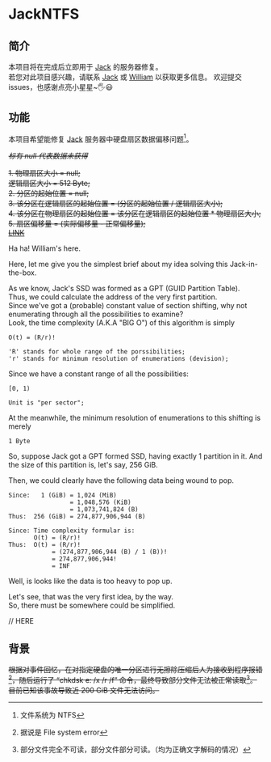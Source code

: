 # JackNTFS

## 简介
本项目将在完成后立即用于 [Jack](https://github.com/imJack6) 的服务器修复。  
若您对此项目感兴趣，请联系 [Jack](https://github.com/imJack6) 或 [William](https://github.com/WilliamPascal) 以获取更多信息。
欢迎提交issues，也感谢点亮小星星~🖐️😃

## 功能
本项目希望能修复 [Jack](https://github.com/imJack6) 服务器中硬盘扇区数据偏移问题[^0]。  

~~*标有 null 代表数据未获得*~~  

~~1.  物理扇区大小 = null;~~  
    ~~逻辑扇区大小 = 512 Byte;~~  
~~2.  分区的起始位置 = null;~~  
~~3.  该分区在逻辑扇区的起始位置 = (分区的起始位置 / 逻辑扇区大小);~~  
~~4.  该分区在物理扇区的起始位置 = 该分区在逻辑扇区的起始位置 * 物理扇区大小;~~  
~~5.  扇区偏移量 = (实际偏移量 - 正常偏移量);~~  
~~[LINK](https://zhuanlan.zhihu.com/p/446972214)~~

Ha ha! William's here.  

Here, let me give you the simplest brief about my idea solving this
Jack-in-the-box.

As we know, Jack's SSD was formed as a GPT (GUID Partition Table).  
Thus, we could calculate the address of the very first partition.  
Since we've got a (probable) constant value of section shifting, why 
not enumerating through all the possibilities to examine?  
Look, the time complexity (A.K.A "BIG O") of this algorithm is simply
```
O(t) = (R/r)!

'R' stands for whole range of the porssibilities;
'r' stands for minimum resolution of enumerations (devision);
```
Since we have a constant range of all the possibilities:
```
[0, 1)

Unit is "per sector";
```
At the meanwhile, the minimum resolution of enumerations to this shifting is merely
```
1 Byte
```
So, suppose Jack got a GPT formed SSD, having exactly 1 partition in it.
And the size of this partition is, let's say, 256 GiB.

Then, we could clearly have the following data being wound to pop.
```
Since:   1 (GiB) = 1,024 (MiB)
                 = 1,048,576 (KiB)
                 = 1,073,741,824 (B)
Thus:  256 (GiB) = 274,877,906,944 (B)

Since: Time complexity formular is:
       O(t) = (R/r)!
Thus:  O(t) = (R/r)!
            = (274,877,906,944 (B) / 1 (B))!
            = 274,877,906,944!
            = INF
```
Well, is looks like the data is too heavy to pop up.

Let's see, that was the very first idea, by the way.  
So, there must be somewhere could be simplified.

// HERE

## 背景
~~根据对事件回忆，在对指定硬盘的唯一分区进行无擦除压缩后人为接收到程序报错[^1]，随后运行了 “chkdsk e: /x /r /f” 命令，最终导致部分文件无法被正常读取[^2]。  
目前已知该事故导致近 200 GiB 文件无法访问。~~  

[^0]: 文件系统为 NTFS  
[^1]: 据说是 File system error  
[^2]: 部分文件完全不可读，部分文件部分可读。（均为正确文字解码的情况）  
